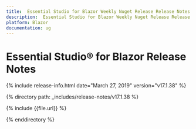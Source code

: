 ```yaml
---
title:  Essential Studio for Blazor Weekly Nuget Release Release Notes  
description:  Essential Studio for Blazor Weekly Nuget Release Release Notes  
platform: Blazor
documentation: ug
---
```


# Essential Studio&reg; for Blazor  Release Notes  

{% include release-info.html date="March 27, 2019"  version="v17.1.38" %} 

{% directory path: _includes/release-notes/v17.1.38 %}

{% include {{file.url}} %}

{% enddirectory %}

